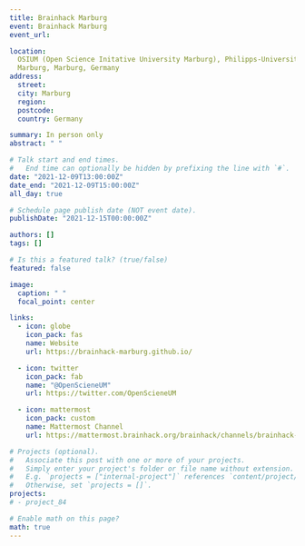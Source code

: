 ```yaml
---
title: Brainhack Marburg
event: Brainhack Marburg
event_url:

location:
  OSIUM (Open Science Initative University Marburg), Philipps-Universität
  Marburg, Marburg, Germany
address:
  street:
  city: Marburg
  region:
  postcode:
  country: Germany

summary: In person only
abstract: " "

# Talk start and end times.
#   End time can optionally be hidden by prefixing the line with `#`.
date: "2021-12-09T13:00:00Z"
date_end: "2021-12-09T15:00:00Z"
all_day: true

# Schedule page publish date (NOT event date).
publishDate: "2021-12-15T00:00:00Z"

authors: []
tags: []

# Is this a featured talk? (true/false)
featured: false

image:
  caption: " "
  focal_point: center

links:
  - icon: globe
    icon_pack: fas
    name: Website
    url: https://brainhack-marburg.github.io/

  - icon: twitter
    icon_pack: fab
    name: "@OpenScieneUM"
    url: https://twitter.com/OpenScieneUM

  - icon: mattermost
    icon_pack: custom
    name: Mattermost Channel
    url: https://mattermost.brainhack.org/brainhack/channels/brainhack-marburg

# Projects (optional).
#   Associate this post with one or more of your projects.
#   Simply enter your project's folder or file name without extension.
#   E.g. `projects = ["internal-project"]` references `content/project/deep-learning/index.md`.
#   Otherwise, set `projects = []`.
projects:
# - project_84

# Enable math on this page?
math: true
---
```


